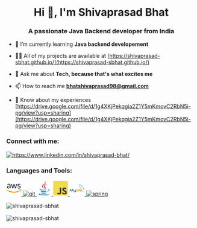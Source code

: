 <h1 align="center">Hi 👋, I'm Shivaprasad Bhat</h1>
<h3 align="center">A passionate Java Backend developer from India</h3>

- 🌱 I’m currently learning **Java backend developement**

- 👨‍💻 All of my projects are available at [https://shivaprasad-sbhat.github.io/](https://shivaprasad-sbhat.github.io/)

- 💬 Ask me about **Tech, because that's what excites me**

- 📫 How to reach me **bhatshivaprasad98@gmail.com**

- 📄 Know about my experiences [https://drive.google.com/file/d/1g4XKjPekqgia2Z1Y5mKmovC2RbN5i-pg/view?usp=sharing](https://drive.google.com/file/d/1g4XKjPekqgia2Z1Y5mKmovC2RbN5i-pg/view?usp=sharing)

<h3 align="left">Connect with me:</h3>
<p align="left">
<a href="https://linkedin.com/in/https://www.linkedin.com/in/shivaprasad-bhat/" target="blank"><img align="center" src="https://raw.githubusercontent.com/rahuldkjain/github-profile-readme-generator/master/src/images/icons/Social/linked-in-alt.svg" alt="https://www.linkedin.com/in/shivaprasad-bhat/" height="30" width="40" /></a>
</p>

<h3 align="left">Languages and Tools:</h3>
<p align="left"> <a href="https://aws.amazon.com" target="_blank" rel="noreferrer"> <img src="https://raw.githubusercontent.com/devicons/devicon/master/icons/amazonwebservices/amazonwebservices-original-wordmark.svg" alt="aws" width="40" height="40"/> </a> <a href="https://git-scm.com/" target="_blank" rel="noreferrer"> <img src="https://www.vectorlogo.zone/logos/git-scm/git-scm-icon.svg" alt="git" width="40" height="40"/> </a> <a href="https://www.java.com" target="_blank" rel="noreferrer"> <img src="https://raw.githubusercontent.com/devicons/devicon/master/icons/java/java-original.svg" alt="java" width="40" height="40"/> </a> <a href="https://developer.mozilla.org/en-US/docs/Web/JavaScript" target="_blank" rel="noreferrer"> <img src="https://raw.githubusercontent.com/devicons/devicon/master/icons/javascript/javascript-original.svg" alt="javascript" width="40" height="40"/> </a> <a href="https://www.mysql.com/" target="_blank" rel="noreferrer"> <img src="https://raw.githubusercontent.com/devicons/devicon/master/icons/mysql/mysql-original-wordmark.svg" alt="mysql" width="40" height="40"/> </a> <a href="https://spring.io/" target="_blank" rel="noreferrer"> <img src="https://www.vectorlogo.zone/logos/springio/springio-icon.svg" alt="spring" width="40" height="40"/> </a> </p>

<p><img align="center" src="https://github-readme-stats.vercel.app/api/top-langs?username=shivaprasad-sbhat&show_icons=true&locale=en&layout=compact" alt="shivaprasad-sbhat" /></p>

<p><img align="center" src="https://github-readme-streak-stats.herokuapp.com/?user=shivaprasad-sbhat&" alt="shivaprasad-sbhat" /></p>